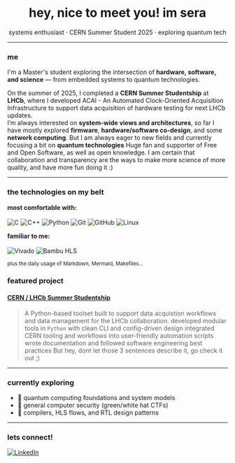 <h1 align="center">hey, nice to meet you! im sera</h1>
<p align="center">
  systems enthusiast · CERN Summer Student 2025 · exploring quantum tech
</p>

---

### me

I'm a Master's student exploring the intersection of **hardware, software, and science** — from embedded systems to quantum technologies.

On the summer of 2025, I completed a **CERN Summer Studentship** at **LHCb**, where I developed ACAI - An Automated Clock-Oriented Acquisition Infrastructure to support data acquisition of hardware testing for next LHCb updates.  
I’m always interested on **system-wide views and architectures**, so far I have mostly explored **firmware**, **hardware/software co-design**, and some **network computing**. But I am always eager to new fields and currently focusing a bit on **quantum technologies**
Huge fan and supporter of Free and Open Software, as well as open knowledge. I am certain that collaboration and transparency are the ways to make more science of more quality, and have more fun doing it :)

---

### the technologies on my belt

**most comfortable with:**  
<br>
![C](https://img.shields.io/badge/-C-7E3AF2?style=flat-square&logo=c&logoColor=white) 
![C++](https://img.shields.io/badge/-C++-7E3AF2?style=flat-square&logo=cpp&logoColor=white) 
![Python](https://img.shields.io/badge/-Python-7E3AF2?style=flat-square&logo=python&logoColor=white) 
![Git](https://img.shields.io/badge/-Git-7E3AF2?style=flat-square&logo=git&logoColor=white) 
![GitHub](https://img.shields.io/badge/-GitHub-7E3AF2?style=flat-square&logo=github&logoColor=white) 
![Linux](https://img.shields.io/badge/-Linux-7E3AF2?style=flat-square&logo=linux&logoColor=white)  

**familiar to me:**  
<br>
![Vivado](https://img.shields.io/badge/-Vivado-7E3AF2?style=flat-square&logo=&logoColor=white) 
![Bambu HLS](https://img.shields.io/badge/-Bambu_HLS-7E3AF2?style=flat-square&logo=&logoColor=white)  

<sub>plus the daily usage of Markdown, Mermaid, Makefiles...</sub>

### featured project

#### [CERN / LHCb Summer Studentship](https://github.com/seraconti/acai)

> A Python-based toolset built to support data acquistion workflows and data management for the LHCb collaboration.
developed modular tools in `Python` with clean CLI and config-driven design
integrated CERN tooling and workflows into user-friendly automation scripts
wrote documentation and followed software engineering best practices
But hey, dont let those 3 sentences describe it, go check it out ;)
---

### currently exploring

- 🔸 quantum computing foundations and system models  
- 🔸 general computer security (green/white hat CTFs)
- 🔸 compilers, HLS flows, and RTL design patterns

---

### lets connect!

[![LinkedIn](https://img.shields.io/badge/-LinkedIn-blue?style=flat-square&logo=linkedin&logoColor=white)](https://linkedin.com/in/seraconti)  

